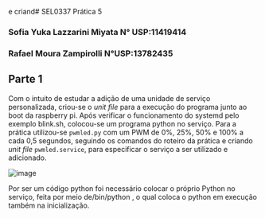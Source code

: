  e criand# SEL0337 Prática 5
### Sofia Yuka Lazzarini Miyata N° USP:11419414 
### Rafael Moura Zampirolli     N°USP:13782435

## Parte 1

Com o intuito de estudar a adição de uma unidade de  serviço personalizada, criou-se o _unit file_ para a execução do programa junto ao boot da raspberry pi. Após verificar o funcionamento do systemd pelo exemplo blink.sh, colocou-se um programa python no serviço. Para a prática utilizou-se `pwmled.py` com um PWM de 0%, 25%, 50% e 100% a cada 0,5 segundos, seguindo os comandos do roteiro da prática e criando _unit file_ `pwmled.service`, para especificar o serviço a ser utilizado e adicionado. 

![image](https://github.com/user-attachments/assets/10058596-4f0a-41ef-98f8-98d6378a4ea4)

Por ser um código python foi necessário colocar o próprio Python no serviço,  feita por meio de/bin/python , o qual coloca o python em execução também na inicialização.






